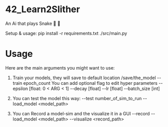 # 42_Learn2Slither
An Ai that plays Snake 🐍 🍎

Setup & usage:
    pip install -r requirements.txt
    ./src/main.py <ARGS>

# Usage
Here are the main arguments you might want to use:

1. Train your models, they will save to default location /save/the_model
    --train epoch_count 
        You can add optional flag to edit hyper parameters
        --epsilon [float: 0 < ARG < 1] 
        --decay [float] 
        --lr [float] 
        --batch_size [int]
   
3. You can test the model this way:
    --test number_of_sim_to_run --load_model <model_path>
    
3. You can Record a model-sim and the visualize it in a GUI
        --record --load_model <model_path>
        --visualize <record_path>
    
